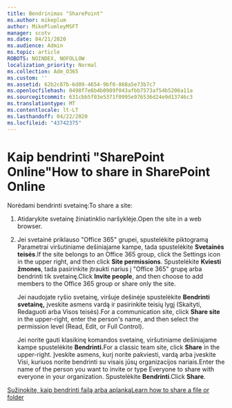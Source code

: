 ```yaml
---
title: Bendrinimas "SharePoint"
ms.author: mikeplum
author: MikePlumleyMSFT
manager: scotv
ms.date: 04/21/2020
ms.audience: Admin
ms.topic: article
ROBOTS: NOINDEX, NOFOLLOW
localization_priority: Normal
ms.collection: Adm_O365
ms.custom: ''
ms.assetid: 62b2c87b-6d09-4654-9bf0-868a5e73b7c7
ms.openlocfilehash: 0498f7e6b4b0989f043afbb7573af54b5206a11a
ms.sourcegitcommit: 631cbb5f03e5371f0995e976536d24e9d13746c3
ms.translationtype: MT
ms.contentlocale: lt-LT
ms.lasthandoff: 04/22/2020
ms.locfileid: "43742375"
---
```

# <a name="how-to-share-in-sharepoint-online"></a><span data-ttu-id="f381e-102">Kaip bendrinti "SharePoint Online"</span><span class="sxs-lookup"><span data-stu-id="f381e-102">How to share in SharePoint Online</span></span>

<span data-ttu-id="f381e-103">Norėdami bendrinti svetainę:</span><span class="sxs-lookup"><span data-stu-id="f381e-103">To share a site:</span></span>
  
1. <span data-ttu-id="f381e-104">Atidarykite svetainę žiniatinklio naršyklėje.</span><span class="sxs-lookup"><span data-stu-id="f381e-104">Open the site in a web browser.</span></span>
    
2. <span data-ttu-id="f381e-105">Jei svetainė priklauso "Office 365" grupei, spustelėkite piktogramą Parametrai viršutiniame dešiniajame kampe, tada spustelėkite **Svetainės teisės**.</span><span class="sxs-lookup"><span data-stu-id="f381e-105">If the site belongs to an Office 365 group, click the Settings icon in the upper right, and then click **Site permissions**.</span></span> <span data-ttu-id="f381e-106">Spustelėkite **Kviesti žmones**, tada pasirinkite įtraukti narius į "Office 365" grupę arba bendrinti tik svetainę.</span><span class="sxs-lookup"><span data-stu-id="f381e-106">Click **Invite people**, and then choose to add members to the Office 365 group or share only the site.</span></span> 
    
    <span data-ttu-id="f381e-107">Jei naudojate ryšio svetainę, viršuje dešinėje spustelėkite **Bendrinti svetainę,** įveskite asmens vardą ir pasirinkite teisių lygį (Skaityti, Redaguoti arba Visos teisės).</span><span class="sxs-lookup"><span data-stu-id="f381e-107">For a communication site, click **Share site** in the upper-right, enter the person's name, and then select the permission level (Read, Edit, or Full Control).</span></span> 
    
    <span data-ttu-id="f381e-108">Jei norite gauti klasikinę komandos svetainę, viršutiniame dešiniajame kampe spustelėkite **Bendrinti.**</span><span class="sxs-lookup"><span data-stu-id="f381e-108">For a classic team site, click **Share** in the upper-right.</span></span> <span data-ttu-id="f381e-109">Įveskite asmens, kurį norite pakviesti, vardą arba įveskite Visi, kuriuos norite bendrinti su visais jūsų organizacijos nariais.</span><span class="sxs-lookup"><span data-stu-id="f381e-109">Enter the name of the person you want to invite or type Everyone to share with everyone in your organization.</span></span> <span data-ttu-id="f381e-110">Spustelėkite **Bendrinti**.</span><span class="sxs-lookup"><span data-stu-id="f381e-110">Click **Share**.</span></span>
    
[<span data-ttu-id="f381e-111">Sužinokite, kaip bendrinti failą arba aplanką</span><span class="sxs-lookup"><span data-stu-id="f381e-111">Learn how to share a file or folder</span></span>](https://go.microsoft.com/fwlink/?linkid=511430)
  

